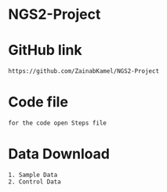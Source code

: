 # NGS2-Project

# GitHub link
```
https://github.com/ZainabKamel/NGS2-Project
```
# Code file
```
for the code open Steps file
```
# Data Download
```
1. Sample Data 
2. Control Data 
```
